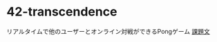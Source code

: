 # 42-transcendence
リアルタイムで他のユーザーとオンライン対戦ができるPongゲーム
[課題文](https://cdn.intra.42.fr/pdf/pdf/133247/en.subject.pdf)